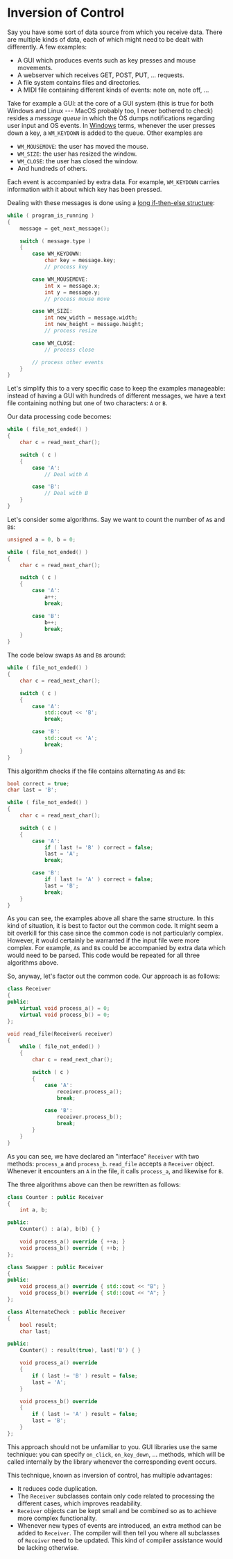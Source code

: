 # Inversion of Control

Say you have some sort of data source from which you receive data. There are multiple kinds of data,
each of which might need to be dealt with differently. A few examples:

* A GUI which produces events such as key presses and mouse movements.
* A webserver which receives GET, POST, PUT, ... requests.
* A file system contains files and directories.
* A MIDI file containing different kinds of events: note on, note off, ...

Take for example a GUI: at the core of a GUI system (this is true for both Windows and Linux --- MacOS probably
too, I never bothered to check) resides a *message queue* in which the OS dumps notifications
regarding user input and OS events.
In [Windows](https://wiki.winehq.org/List_Of_Windows_Messages) terms,
whenever the user presses down a key, a `WM_KEYDOWN` is added to the queue. Other examples are

* `WM_MOUSEMOVE`: the user has moved the mouse.
* `WM_SIZE`: the user has resized the window.
* `WM_CLOSE`: the user has closed the window.
* And hundreds of others.

Each event is accompanied by extra data. For example, `WM_KEYDOWN` carries information with it
about which key has been pressed.

Dealing with these messages is done using a [long if-then-else structure](https://docs.microsoft.com/en-us/windows/desktop/learnwin32/writing-the-window-procedure):

```cpp
while ( program_is_running )
{
    message = get_next_message();

    switch ( message.type )
    {
        case WM_KEYDOWN:
            char key = message.key;
            // process key

        case WM_MOUSEMOVE:
            int x = message.x;
            int y = message.y;
            // process mouse move

        case WM_SIZE:
            int new_width = message.width;
            int new_height = message.height;
            // process resize

        case WM_CLOSE:
            // process close

        // process other events
    }
}
```

Let's simplify this to a very specific case to keep the examples manageable:
instead of having a GUI with hundreds of different messages, we have
a text file containing nothing but one of two characters: `A` or `B`.

Our data processing code becomes:

```cpp
while ( file_not_ended() )
{
    char c = read_next_char();

    switch ( c )
    {
        case 'A':
            // Deal with A

        case 'B':
            // Deal with B
    }
}
```

Let's consider some algorithms. Say we want to count the number of `A`s and `B`s:

```cpp
unsigned a = 0, b = 0;

while ( file_not_ended() )
{
    char c = read_next_char();

    switch ( c )
    {
        case 'A':
            a++;
            break;

        case 'B':
            b++;
            break;
    }
}
```

The code below swaps `A`s and `B`s around:

```cpp
while ( file_not_ended() )
{
    char c = read_next_char();

    switch ( c )
    {
        case 'A':
            std::cout << 'B';
            break;

        case 'B':
            std::cout << 'A';
            break;
    }
}
```

This algorithm checks if the file contains alternating `A`s and `B`s:

```cpp
bool correct = true;
char last = 'B';

while ( file_not_ended() )
{
    char c = read_next_char();

    switch ( c )
    {
        case 'A':
            if ( last != 'B' ) correct = false;
            last = 'A';
            break;

        case 'B':
            if ( last != 'A' ) correct = false;
            last = 'B';
            break;
    }
}
```

As you can see, the examples above all share the same structure. In this kind of situation,
it is best to factor out the common code. It might seem a bit overkill for this case
since the common code is not particularly complex. However, it would certainly be warranted
if the input file were more complex. For example, `A`s and `B`s could be accompanied by extra
data which would need to be parsed. This code would be repeated for all three algorithms above.

So, anyway, let's factor out the common code. Our approach is as follows:

```cpp
class Receiver
{
public:
    virtual void process_a() = 0;
    virtual void process_b() = 0;
};

void read_file(Receiver& receiver)
{
    while ( file_not_ended() )
    {
        char c = read_next_char();

        switch ( c )
        {
            case 'A':
                receiver.process_a();
                break;

            case 'B':
                receiver.process_b();
                break;
        }
    }
}
```

As you can see, we have declared an "interface" `Receiver` with two methods:
`process_a` and `process_b`. `read_file` accepts a `Receiver` object.
Whenever it encounters an `A` in the file, it calls `process_a`, and likewise for `B`.

The three algorithms above can then be rewritten as follows:

```cpp
class Counter : public Receiver
{
    int a, b;

public:
    Counter() : a(a), b(b) { }

    void process_a() override { ++a; }
    void process_b() override { ++b; }
};
```

```cpp
class Swapper : public Receiver
{
public:
    void process_a() override { std::cout << "B"; }
    void process_b() override { std::cout << "A"; }
};
```

```cpp
class AlternateCheck : public Receiver
{
    bool result;
    char last;

public:
    Counter() : result(true), last('B') { }

    void process_a() override
    {
        if ( last != 'B' ) result = false;
        last = 'A';
    }

    void process_b() override
    {
        if ( last != 'A' ) result = false;
        last = 'B';
    }
};
```

This approach should not be unfamiliar to you. GUI libraries use the same technique:
you can specify `on_click`, `on_key_down`, ... methods, which will be called internally
by the library whenever the corresponding event occurs.

This technique, known as inversion of control, has multiple advantages:

* It reduces code duplication.
* The `Receiver` subclasses contain only code related to processing the different cases, which improves readability.
* `Receiver` objects can be kept small and be combined so as to achieve more complex functionality.
* Whenever new types of events are introduced, an extra method can be added to `Receiver`. The compiler will then tell you where all subclasses of `Receiver` need to be updated. This kind of compiler assistance would be lacking otherwise.
